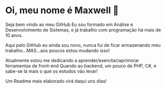 # Oi, meu nome é Maxwell 👋
Seja bem vindo ao meu GitHub
Eu sou formado em Análise e Desenvolvimento de Sistemas, e já trabalho com programação há mais de 10 anos.

Aqui pelo GitHub eu ainda sou novo, nunca fui de ficar armazenando meu trabalho...MAS...aos poucos estou mudando isso!

Atualmente estou me dedicando a aprender/exercitar/aprimorar ferramentas de front-end
Quando ao backend, um pouco de PHP, C#, e sabe-se lá mais o que os estudos vão levar!

Um Readme mais elaborado virá daqui uns dias!
